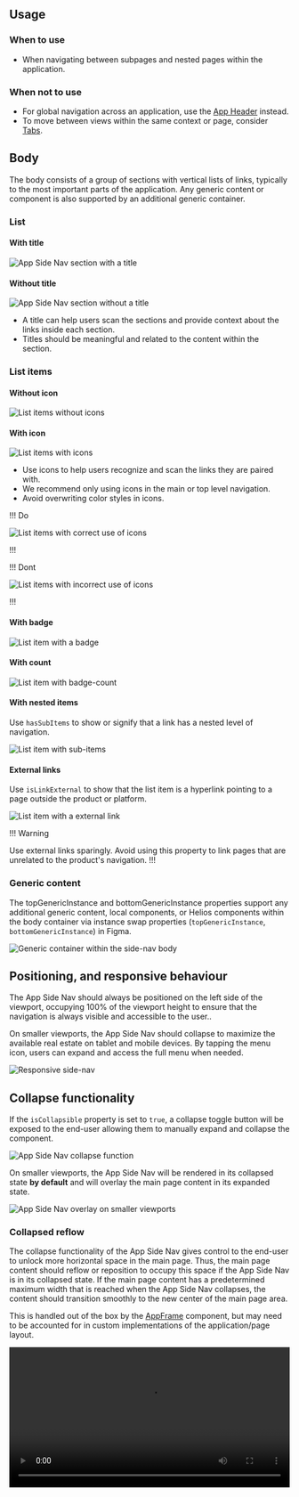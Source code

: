 ## Usage

### When to use

- When navigating between subpages and nested pages within the application.

### When not to use

- For global navigation across an application, use the [App Header](/components/app-header) instead.
- To move between views within the same context or page, consider [Tabs](/components/tabs).

## Body

The body consists of a group of sections with vertical lists of links, typically to the most important parts of the application. Any generic content or component is also supported by an additional generic container.

### List

#### With title

![App Side Nav section with a title](/assets/components/app-side-nav/section-with-title.png)

#### Without title

![App Side Nav section without a title](/assets/components/app-side-nav/section-without-title.png)

- A title can help users scan the sections and provide context about the links inside each section.
- Titles should be meaningful and related to the content within the section.

### List items

#### Without icon

![List items without icons](/assets/components/app-side-nav/list-item-without-icon.png)

#### With icon

![List items with icons](/assets/components/app-side-nav/list-item-with-icon.png)

- Use icons to help users recognize and scan the links they are paired with.
- We recommend only using icons in the main or top level navigation.
- Avoid overwriting color styles in icons.

!!! Do

![List items with correct use of icons](/assets/components/app-side-nav/list-item-with-icon-do.png)

!!!

!!! Dont

![List items with incorrect use of icons](/assets/components/app-side-nav/list-item-with-icon-dont.png)

!!!

#### With badge

![List item with a badge](/assets/components/app-side-nav/list-item-with-badge.png)

#### With count

![List item with badge-count](/assets/components/app-side-nav/list-item-with-count.png)

#### With nested items

Use `hasSubItems` to show or signify that a link has a nested level of navigation.

![List item with sub-items](/assets/components/app-side-nav/list-item-with-nested-items.png)

#### External links

Use `isLinkExternal` to show that the list item is a hyperlink pointing to a page outside the product or platform.

![List item with a external link](/assets/components/app-side-nav/list-item-with-external-link.png)

!!! Warning

Use external links sparingly. Avoid using this property to link pages that are unrelated to the product's navigation.
!!!

### Generic content

The topGenericInstance and bottomGenericInstance properties support any additional generic content, local components, or Helios components within the body container via instance swap properties (`topGenericInstance`, `bottomGenericInstance`) in Figma.

![Generic container within the side-nav body](/assets/components/app-side-nav/custom-content-body.png)

## Positioning, and responsive behaviour

The App Side Nav should always be positioned on the left side of the viewport, occupying 100% of the viewport height to ensure that the navigation is always visible and accessible to the user..

On smaller viewports, the App Side Nav should collapse to maximize the available real estate on tablet and mobile devices. By tapping the menu icon, users can expand and access the full menu when needed.

![Responsive side-nav](/assets/components/app-side-nav/app-side-nav-position-and-responsive.png)

## Collapse functionality

If the `isCollapsible` property is set to `true`, a collapse toggle button will be exposed to the end-user allowing them to manually expand and collapse the component.

![App Side Nav collapse function](/assets/components/app-side-nav/app-side-nav-collapse-interaction.png)

On smaller viewports, the App Side Nav will be rendered in its collapsed state **by default** and will overlay the main page content in its expanded state.

![App Side Nav overlay on smaller viewports](/assets/components/app-side-nav/app-side-nav-overlay-small-viewport.png)

### Collapsed reflow

The collapse functionality of the App Side Nav gives control to the end-user to unlock more horizontal space in the main page. Thus, the main page content should reflow or reposition to occupy this space if the App Side Nav is in its collapsed state. If the main page content has a predetermined maximum width that is reached when the App Side Nav collapses, the content should transition smoothly to the new center of the main page area.

This is handled out of the box by the [AppFrame](/layouts/app-frame) component, but may need to be accounted for in custom implementations of the application/page layout.

<video width="100%" controls loop>
  <source
    src="/assets/components/app-side-nav/app-side-nav-expand-collapse.mp4"
    type="video/mp4"
  />
</video>
